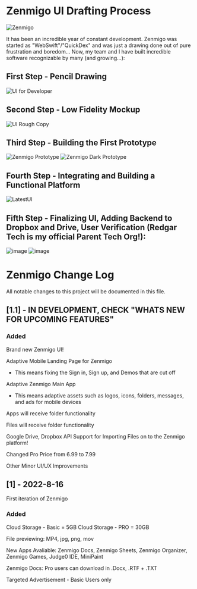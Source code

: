 # Zenmigo UI Drafting Process

 ![Zenmigo](https://github.com/zenmigo/Zenmigo-Changelog/assets/50426742/9dce7b6a-f894-4345-8b12-0ed52817bf53)

It has been an incredible year of constant development. Zenmigo was started as "WebSwift"/"QuickDex" and was just a drawing done out of pure frustration and boredom... Now, my team and I have built incredible software recognizable by many (and growing...):

## First Step - Pencil Drawing

![UI for Developer](https://user-images.githubusercontent.com/50426742/194202647-e2fdb6c3-632a-4074-8db9-5a39da3ed909.jpg)

## Second Step - Low Fidelity Mockup

![UI Rough Copy](https://user-images.githubusercontent.com/50426742/194202756-0439ddd9-03b8-41ff-9435-b9dadff891ce.PNG)

## Third Step - Building the First Prototype

![Zenmigo Prototype](https://user-images.githubusercontent.com/50426742/194204163-f7469045-d3ba-4061-b3bb-9ddcff8f366f.png)
![Zenmigo Dark Prototype](https://user-images.githubusercontent.com/50426742/194204176-59c9be88-1c96-4fad-8290-459a5137a5b8.png)


## Fourth Step - Integrating and Building a Functional Platform 

![LatestUI](https://user-images.githubusercontent.com/50426742/198410805-c91adb19-c0ab-4aef-8e46-9e1131c39b16.jpg)

## Fifth Step - Finalizing UI, Adding Backend to Dropbox and Drive, User  Verification (Redgar Tech is my official Parent Tech Org!):

![image](https://github.com/zenmigo/Zenmigo-Changelog/assets/50426742/9e876804-bb33-4cde-9591-f08649b03905)
![image](https://github.com/zenmigo/Zenmigo-Changelog/assets/50426742/74a18c25-3ba3-4b6d-9774-180669fce9bc)


# Zenmigo Change Log
All notable changes to this project will be documented in this file.
  
## [1.1] - IN DEVELOPMENT, CHECK "WHATS NEW FOR UPCOMING FEATURES"

### Added

Brand new Zenmigo UI!

Adaptive Mobile Landing Page for Zenmigo
   * This means fixing the Sign in, Sign up, and Demos that are cut off


Adaptive Zenmigo Main App
  * This means adaptive assets such as logos, icons, folders, messages, and ads for mobile devices
  
Apps will receive folder functionality

Files will receive folder functionality

Google Drive, Dropbox API Support for Importing Files on to the Zenmigo platform!

Changed Pro Price from 6.99 to 7.99 

Other Minor UI/UX Improvements

 
 
## [1] - 2022-8-16
 
First iteration of Zenmigo

### Added

Cloud Storage - Basic = 5GB 
Cloud Storage - PRO = 30GB

File previewing: MP4, jpg, png, mov

New Apps Avaliable: Zenmigo Docs, Zenmigo Sheets, Zenmigo Organizer, Zenmigo Games, Judge0 IDE, MiniPaint

Zenmigo Docs: Pro users can download in .Docx, .RTF + .TXT

Targeted Advertisement - Basic Users only
